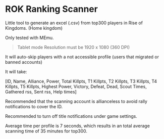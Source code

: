 # ROK Ranking Scanner
Little tool to generate an excel (.csv) from top300 players in Rise of Kingdoms. (Home kingdom)

Only tested with MEmu.

> Tablet mode
> Resolution must be 1920 x 1080 (360 DPI)

It will auto-skip players with a not accessible profile (users that migrated or banned accounts)

It will take:

[ID, Name, Alliance, Power, Total Killpts, T1 Killpts, T2 Killpts, T3 Killpts, T4 Killpts, T5 Killpts, Highest Power, Victory, Defeat, Dead, Scout Times, Gathered rss, Sent rss, Help times]

Recommended that the scanning account is allianceless to avoid rally notifications to cover the ID.

Recommended to turn off title notifications under game settings.

Average time per profile is 7 seconds, which results in an total average scanning time of 35 minutes for top300.
